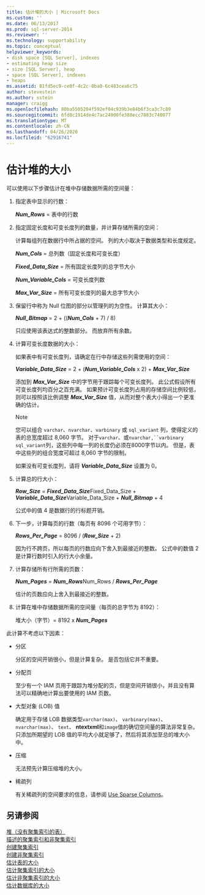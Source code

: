 ```yaml
---
title: 估计堆的大小 | Microsoft Docs
ms.custom: ''
ms.date: 06/13/2017
ms.prod: sql-server-2014
ms.reviewer: ''
ms.technology: supportability
ms.topic: conceptual
helpviewer_keywords:
- disk space [SQL Server], indexes
- estimating heap size
- size [SQL Server], heap
- space [SQL Server], indexes
- heaps
ms.assetid: 81fd5ec9-ce0f-4c2c-8ba0-6c483cea6c75
author: stevestein
ms.author: sstein
manager: craigg
ms.openlocfilehash: 80ba5505204f592ef04c939b3e84b6f3ca3c7c89
ms.sourcegitcommit: 6fd8c1914de4c7ac24900fe388ecc7883c740077
ms.translationtype: MT
ms.contentlocale: zh-CN
ms.lasthandoff: 04/26/2020
ms.locfileid: "62916741"
---
```

# <a name="estimate-the-size-of-a-heap"></a>估计堆的大小
  可以使用以下步骤估计在堆中存储数据所需的空间量：  
  
1.  指定表中显示的行数：  
  
     ***Num_Rows***  = 表中的行数  
  
2.  指定固定长度和可变长度列的数量，并计算存储所需的空间：  
  
     计算每组列在数据行中所占据的空间。 列的大小取决于数据类型和长度规定。  
  
     ***Num_Cols***  = 总列数（固定长度和可变长度）  
  
     ***Fixed_Data_Size***  = 所有固定长度列的总字节大小  
  
     ***Num_Variable_Cols***  = 可变长度列数  
  
     ***Max_Var_Size***  = 所有可变长度列的最大总字节大小  
  
3.  保留行中称为 Null 位图的部分以管理列的为空性。 计算其大小：  
  
     ***Null_Bitmap***  = 2 + ((***Num_Cols*** + 7) / 8)  
  
     只应使用该表达式的整数部分。 而放弃所有余数。  
  
4.  计算可变长度数据的大小：  
  
     如果表中有可变长度列，请确定在行中存储这些列需使用的空间：  
  
     ***Variable_Data_Size***  = 2 + (***Num_Variable_Cols*** x 2) + ***Max_Var_Size***  
  
     添加到 ***Max_Var_Size*** 中的字节用于跟踪每个可变长度列。 此公式假设所有可变长度列均百分之百充满。 如果预计可变长度列占用的存储空间比例较低，则可以按照该比例调整 ***Max_Var_Size*** 值，从而对整个表大小得出一个更准确的估计。  
  
    > [!NOTE]  
    >  您可以组合 `varchar`、`nvarchar`、`varbinary` 或 `sql_variant` 列，使得定义的表的总宽度超过 8,060 字节。 对于`varchar`、或`nvarchar,``varbinary` `sql_variant`列，这些列中每一列的长度仍必须在8000字节以内。 但是，表中这些列的组合宽度可超过 8,060 字节的限制。  
  
     如果没有可变长度列，请将 ***Variable_Data_Size*** 设置为 0。  
  
5.  计算总的行大小：  
  
     ***Row_Size***  = ***Fixed_Data_Size***Fixed_Data_Size + ***Variable_Data_Size***Variable_Data_Size + ***Null_Bitmap*** + 4  
  
     公式中的值 4 是数据行的行标题开销。  
  
6.  下一步，计算每页的行数（每页有 8096 个可用字节）：  
  
     ***Rows_Per_Page***  = 8096 / (***Row_Size*** + 2)  
  
     因为行不跨页，所以每页的行数应向下舍入到最接近的整数。 公式中的数值 2 是计算行数时引入的行大小余量。  
  
7.  计算存储所有行所需的页数：  
  
     ***Num_Pages***  = ***Num_Rows***Num_Rows / ***Rows_Per_Page***  
  
     估计的页数应向上舍入到最接近的整数。  
  
8.  计算在堆中存储数据所需的空间量（每页的总字节为 8192）：  
  
     堆大小（字节）= 8192 x ***Num_Pages***  
  
 此计算不考虑以下因素：  
  
-   分区  
  
     分区的空间开销很小，但是计算复杂。 是否包括它并不重要。  
  
-   分配页  
  
     至少有一个 IAM 页用于跟踪为堆分配的页，但是空间开销很小，并且没有算法可以精确地计算出要使用的 IAM 页数。  
  
-   大型对象 (LOB) 值  
  
     确定用于存储 LOB 数据类型`varchar(max)`、 `varbinary(max)`、 `nvarchar(max)`、 `text`、 **ntextxml**和`image`值的确切空间量的算法非常复杂。 只添加所期望的 LOB 值的平均大小就足够了，然后将其添加至总的堆大小中。  
  
-   压缩  
  
     无法预先计算压缩堆的大小。  
  
-   稀疏列  
  
     有关稀疏列的空间要求的信息，请参阅 [Use Sparse Columns](../tables/use-sparse-columns.md)。  
  
## <a name="see-also"></a>另请参阅  
 [堆（没有聚集索引的表）](../indexes/heaps-tables-without-clustered-indexes.md)   
 [描述的聚集索引和非聚集索引](../indexes/clustered-and-nonclustered-indexes-described.md)   
 [创建聚集索引](../indexes/create-clustered-indexes.md)   
 [创建非聚集索引](../indexes/create-nonclustered-indexes.md)   
 [估计表的大小](estimate-the-size-of-a-table.md)   
 [估计聚集索引的大小](estimate-the-size-of-a-clustered-index.md)   
 [估计非聚集索引的大小](estimate-the-size-of-a-nonclustered-index.md)   
 [估计数据库的大小](estimate-the-size-of-a-database.md)  
  
  
